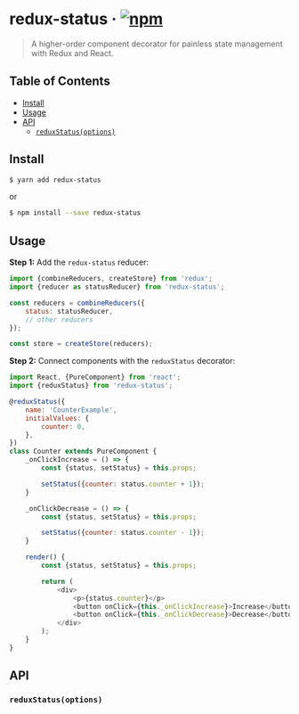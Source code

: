 # redux-status · [![npm](https://img.shields.io/npm/v/redux-status.svg)](https://npm.im/redux-status)
> A higher-order component decorator for painless state management with Redux and React.

## Table of Contents
- [Install](#install)
- [Usage](#usage)
- [API](#api)
  - [`reduxStatus(options)`](#reduxstatusoptions)

## Install
```bash
$ yarn add redux-status
```
or
```bash
$ npm install --save redux-status
```

## Usage
__Step 1:__ Add the `redux-status` reducer:
```js
import {combineReducers, createStore} from 'redux';
import {reducer as statusReducer} from 'redux-status';

const reducers = combineReducers({
    status: statusReducer,
    // other reducers
});

const store = createStore(reducers);
```

__Step 2:__ Connect components with the `reduxStatus` decorator:
```js
import React, {PureComponent} from 'react';
import {reduxStatus} from 'redux-status';

@reduxStatus({
    name: 'CounterExample',
    initialValues: {
        counter: 0,
    },
})
class Counter extends PureComponent {
    _onClickIncrease = () => {
        const {status, setStatus} = this.props;

        setStatus({counter: status.counter + 1});
    }

    _onClickDecrease = () => {
        const {status, setStatus} = this.props;

        setStatus({counter: status.counter - 1});
    }

    render() {
        const {status, setStatus} = this.props;

        return (
            <div>
                <p>{status.counter}</p>
                <button onClick={this._onClickIncrease}>Increase</button>
                <button onClick={this._onClickDecrease}>Decrease</button>
            </div>
        );
    }
}
```

## API

### `reduxStatus(options)`
